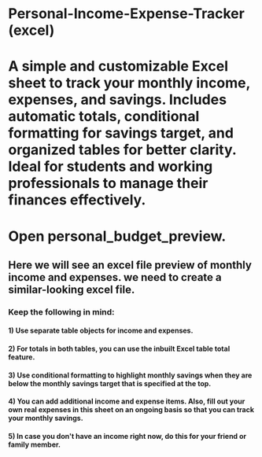 # Personal-Income-Expense-Tracker (excel)
# A simple and customizable Excel sheet to track your monthly income, expenses, and savings. Includes automatic totals, conditional formatting for savings target, and organized tables for better clarity. Ideal for students and working professionals to manage their finances effectively.


# Open personal_budget_preview.

## Here we will see an excel file preview of monthly income and expenses. we need to create a similar-looking excel file. 

### Keep the following in mind:

#### 1) Use separate table objects for income and expenses.
#### 2) For totals in both tables, you can use the inbuilt Excel table total feature.
#### 3) Use conditional formatting to highlight monthly savings when they are below the monthly savings target that is specified at the top.
#### 4) You can add additional income and expense items. Also, fill out your own real expenses in this sheet on an ongoing basis so that you can track your monthly savings.
#### 5) In case you don't have an income right now, do this for your friend or family member.
